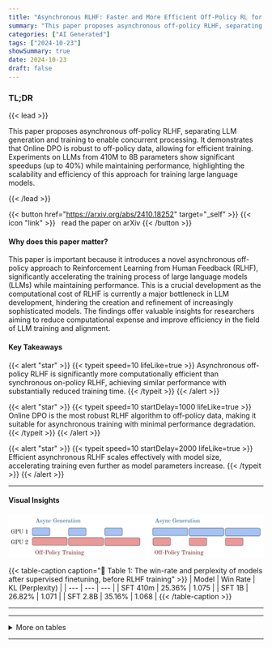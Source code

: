 ```yaml
---
title: "Asynchronous RLHF: Faster and More Efficient Off-Policy RL for Language Models"
summary: "This paper proposes asynchronous off-policy RLHF, separating LLM generation and training to enable concurrent processing.  It demonstrates that Online DPO is robust to off-policy data, allowing for ef....."
categories: ["AI Generated"]
tags: ["2024-10-23"]
showSummary: true
date: 2024-10-23
draft: false
---
```


### TL;DR


{{< lead >}}

This paper proposes asynchronous off-policy RLHF, separating LLM generation and training to enable concurrent processing.  It demonstrates that Online DPO is robust to off-policy data, allowing for efficient training.  Experiments on LLMs from 410M to 8B parameters show significant speedups (up to 40%) while maintaining performance, highlighting the scalability and efficiency of this approach for training large language models.

{{< /lead >}}


{{< button href="https://arxiv.org/abs/2410.18252" target="_self" >}}
{{< icon "link" >}} &nbsp; read the paper on arXiv
{{< /button >}}

#### Why does this paper matter?
This paper is important because it introduces a novel asynchronous off-policy approach to Reinforcement Learning from Human Feedback (RLHF), significantly accelerating the training process of large language models (LLMs) while maintaining performance. This is a crucial development as the computational cost of RLHF is currently a major bottleneck in LLM development, hindering the creation and refinement of increasingly sophisticated models.  The findings offer valuable insights for researchers aiming to reduce computational expense and improve efficiency in the field of LLM training and alignment.
#### Key Takeaways

{{< alert "star" >}}
{{< typeit speed=10 lifeLike=true >}} Asynchronous off-policy RLHF is significantly more computationally efficient than synchronous on-policy RLHF, achieving similar performance with substantially reduced training time. {{< /typeit >}}
{{< /alert >}}

{{< alert "star" >}}
{{< typeit speed=10 startDelay=1000 lifeLike=true >}} Online DPO is the most robust RLHF algorithm to off-policy data, making it suitable for asynchronous training with minimal performance degradation. {{< /typeit >}}
{{< /alert >}}

{{< alert "star" >}}
{{< typeit speed=10 startDelay=2000 lifeLike=true >}} Efficient asynchronous RLHF scales effectively with model size, accelerating training even further as model parameters increase. {{< /typeit >}}
{{< /alert >}}

------
#### Visual Insights

![](figures/figures_7_0.png "🔼 Figure 6: Asynchronous RLHF can be training-bound (left) or generation-bound (right). In practice, generation and training speeds differ so a challenge of asynchronous learning is how best to balance usage and leverage idle compute time to further improve training.")

{{< table-caption caption="🔽 Table 1: The win-rate and perplexity of models after supervised finetuning, before RLHF training" >}}
| Model | Win Rate | KL (Perplexity) |
| --- | --- | --- |
| SFT 410m | 25.36% | 1.075 |
| SFT 1B | 26.82% | 1.071 |
| SFT 2.8B | 35.16% | 1.068 |
{{< /table-caption >}}

------







------

<details>
<summary>More on tables
</summary>


{{< table-caption caption="🔽 Table 1: The win-rate and perplexity of models after supervised finetuning, before RLHF training" >}}
{{< /table-caption >}}

{{< table-caption caption="🔽 Table 1: The win-rate and perplexity of models after supervised finetuning, before RLHF training" >}}
{{< /table-caption >}}

{{< table-caption caption="🔽 Table 1: The win-rate and perplexity of models after supervised finetuning, before RLHF training" >}}
{{< /table-caption >}}

{{< table-caption caption="🔽 Table 6: The trained models' GPT4-0 win rate against the human-written responses on the test split of the No Robots dataset (Rajani et al., 2023)" >}}
{{< /table-caption >}}

{{< table-caption caption="🔽 Table 6: The trained models’ GPT-4 win rate against the human-written responses on the test split of the No Robots dataset (Rajani et al., 2023)" >}}
{{< /table-caption >}}


</details>

------

